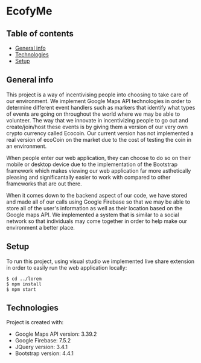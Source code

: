 # EcofyMe

## Table of contents
* [General info](#general-info)
* [Technologies](#technologies)
* [Setup](#setup)

## General info
This project is a way of incentivising people into choosing to take care of our environment. We implement Google Maps API technologies in order to determine different event handlers such as markers that identify what types of events are going on throughout the world where we may be able to volunteer. The way that we innovate in incentivizing people to go out and create/join/host these events is by giving them a version of our very own crypto currency called Ecocoin. Our current version has not implemented a real version of ecoCoin on the market due to the cost of testing the coin in an environment. 

When people enter our web application, they can choose to do so on their mobile or desktop device due to the implementation of the Bootstrap framework which makes viewing our web application far more asthetically pleasing and significantally easier to work with compared to other frameworks that are out there.

When it comes down to the backend aspect of our code, we have stored and made all of our calls using Google Firebase so that we may be able to store all of the user's information as well as their location based on the Google maps API. We implemented a system that is similar to a social network so that individuals may come together in order to help make our environment a better place.   

## Setup
To run this project, using visual studio we implemented live share extension in order to easily run the web application locally:

```
$ cd ../lorem
$ npm install
$ npm start
```
	
## Technologies
Project is created with:
* Google Maps API version: 3.39.2
* Google Firebase: 7.5.2
* JQuery version: 3.4.1
* Bootstrap version: 4.4.1
